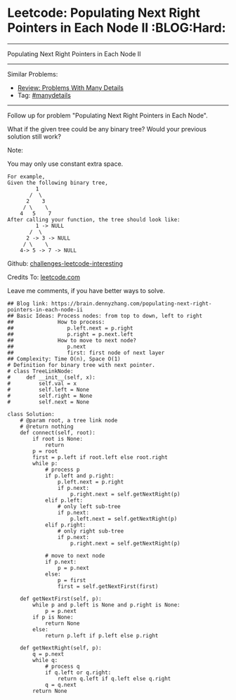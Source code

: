 # Leetcode: Populating Next Right Pointers in Each Node II     :BLOG:Hard:


---

Populating Next Right Pointers in Each Node II  

---

Similar Problems:  
-   [Review: Problems With Many Details](https://brain.dennyzhang.com/review-manydetails)
-   Tag: [#manydetails](https://brain.dennyzhang.com/tag/manydetails)

---

Follow up for problem "Populating Next Right Pointers in Each Node".  

What if the given tree could be any binary tree? Would your previous solution still work?  

Note:  

You may only use constant extra space.  

    For example,
    Given the following binary tree,
             1
           /  \
          2    3
         / \    \
        4   5    7
    After calling your function, the tree should look like:
             1 -> NULL
           /  \
          2 -> 3 -> NULL
         / \    \
        4-> 5 -> 7 -> NULL

Github: [challenges-leetcode-interesting](https://github.com/DennyZhang/challenges-leetcode-interesting/tree/master/populating-next-right-pointers-in-each-node-ii)  

Credits To: [leetcode.com](https://leetcode.com/problems/populating-next-right-pointers-in-each-node-ii/description/)  

Leave me comments, if you have better ways to solve.  

    ## Blog link: https://brain.dennyzhang.com/populating-next-right-pointers-in-each-node-ii
    ## Basic Ideas: Process nodes: from top to down, left to right
    ##              How to process:
    ##                 p.left.next = p.right
    ##                 p.right = p.next.left
    ##              How to move to next node?
    ##                 p.next
    ##                 first: first node of next layer
    ## Complexity: Time O(n), Space O(1)
    # Definition for binary tree with next pointer.
    # class TreeLinkNode:
    #     def __init__(self, x):
    #         self.val = x
    #         self.left = None
    #         self.right = None
    #         self.next = None
    
    class Solution:
        # @param root, a tree link node
        # @return nothing
        def connect(self, root):
            if root is None:
                return
            p = root
            first = p.left if root.left else root.right
            while p:
                # process p
                if p.left and p.right:
                    p.left.next = p.right
                    if p.next:
                        p.right.next = self.getNextRight(p)
                elif p.left:
                    # only left sub-tree
                    if p.next:
                        p.left.next = self.getNextRight(p)
                elif p.right:
                    # only right sub-tree
                    if p.next:
                        p.right.next = self.getNextRight(p)
    
                # move to next node
                if p.next:
                    p = p.next
                else:
                    p = first
                    first = self.getNextFirst(first)
    
        def getNextFirst(self, p):
            while p and p.left is None and p.right is None:
                p = p.next
            if p is None:
                return None
            else:
                return p.left if p.left else p.right
    
        def getNextRight(self, p):  
            q = p.next
            while q:
                # process q
                if q.left or q.right:
                    return q.left if q.left else q.right
                q = q.next
            return None